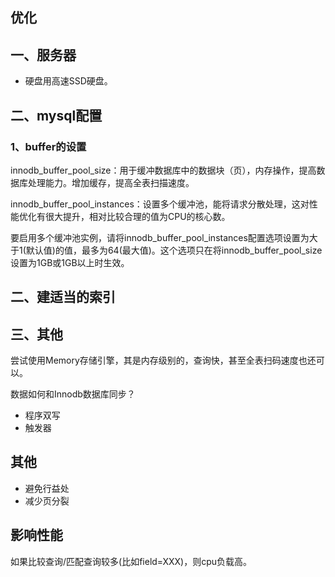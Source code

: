 ## 优化
## 一、服务器
* 硬盘用高速SSD硬盘。

## 二、mysql配置
### 1、buffer的设置
innodb_buffer_pool_size：用于缓冲数据库中的数据块（页），内存操作，提高数据库处理能力。增加缓存，提高全表扫描速度。

innodb_buffer_pool_instances：设置多个缓冲池，能将请求分散处理，这对性能优化有很大提升，相对比较合理的值为CPU的核心数。

要启用多个缓冲池实例，请将innodb_buffer_pool_instances配置选项设置为大于1(默认值)的值，最多为64(最大值)。这个选项只在将innodb_buffer_pool_size设置为1GB或1GB以上时生效。

## 二、建适当的索引

## 三、其他
尝试使用Memory存储引擎，其是内存级别的，查询快，甚至全表扫码速度也还可以。

数据如何和Innodb数据库同步？
* 程序双写
* 触发器

## 其他
* 避免行益处
* 减少页分裂

## 影响性能
如果比较查询/匹配查询较多(比如field=XXX)，则cpu负载高。


